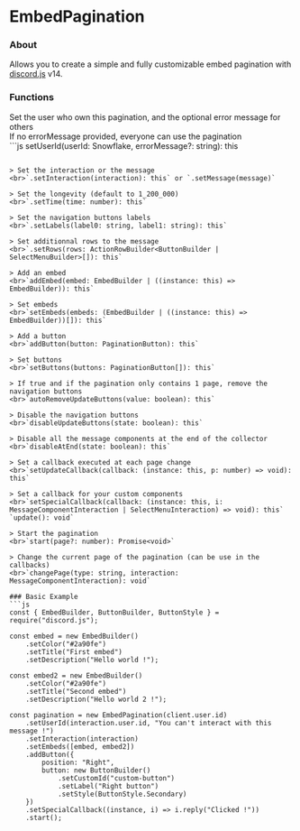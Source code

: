 EmbedPagination
===

### About
Allows you to create a simple and fully customizable embed pagination with [discord.js](https://github.com/discordjs/discord.js/) v14.

### Functions
Set the user who own this pagination, and the optional error message for others
<br>If no errorMessage provided, everyone can use the pagination
<br>```js
setUserId(userId: Snowflake, errorMessage?: string): this
```

> Set the interaction or the message
<br>`.setInteraction(interaction): this` or `.setMessage(message)`

> Set the longevity (default to 1_200_000)
<br>`.setTime(time: number): this`

> Set the navigation buttons labels
<br>`.setLabels(label0: string, label1: string): this`

> Set additionnal rows to the message
<br>`.setRows(rows: ActionRowBuilder<ButtonBuilder | SelectMenuBuilder>[]): this`

> Add an embed
<br>`addEmbed(embed: EmbedBuilder | ((instance: this) => EmbedBuilder)): this`

> Set embeds
<br>`setEmbeds(embeds: (EmbedBuilder | ((instance: this) => EmbedBuilder))[]): this`

> Add a button
<br>`addButton(button: PaginationButton): this`

> Set buttons
<br>`setButtons(buttons: PaginationButton[]): this`

> If true and if the pagination only contains 1 page, remove the navigation buttons
<br>`autoRemoveUpdateButtons(value: boolean): this`

> Disable the navigation buttons
<br>`disableUpdateButtons(state: boolean): this`

> Disable all the message components at the end of the collector
<br>`disableAtEnd(state: boolean): this`

> Set a callback executed at each page change
<br>`setUpdateCallback(callback: (instance: this, p: number) => void): this`

> Set a callback for your custom components
<br>`setSpecialCallback(callback: (instance: this, i: MessageComponentInteraction | SelectMenuInteraction) => void): this`
`update(): void`

> Start the pagination
<br>`start(page?: number): Promise<void>`

> Change the current page of the pagination (can be use in the callbacks)
<br>`changePage(type: string, interaction: MessageComponentInteraction): void`

### Basic Example
```js
const { EmbedBuilder, ButtonBuilder, ButtonStyle } = require("discord.js");

const embed = new EmbedBuilder()
    .setColor("#2a90fe")
    .setTitle("First embed")
    .setDescription("Hello world !");

const embed2 = new EmbedBuilder()
    .setColor("#2a90fe")
    .setTitle("Second embed")
    .setDescription("Hello world 2 !");

const pagination = new EmbedPagination(client.user.id)
    .setUserId(interaction.user.id, "You can't interact with this message !")
    .setInteraction(interaction)
    .setEmbeds([embed, embed2])
    .addButton({
        position: "Right",
        button: new ButtonBuilder()
            .setCustomId("custom-button")
            .setLabel("Right button")
            .setStyle(ButtonStyle.Secondary)
    })
    .setSpecialCallback((instance, i) => i.reply("Clicked !"))
    .start();
```
